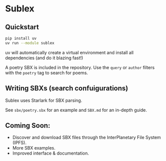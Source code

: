 # Sublex

## Quickstart

```bash
pip install uv
uv run --module sublex
```

uv will automatically create a virtual environment and install all dependencies  (and do it blazing fast!)

A poetry SBX is included in the repository. Use the `query` or `author` filters with the `poetry` tag to search for poems.

## Writing SBXs (search confuigurations)

Sublex uses Starlark for SBX parsing.

See `sbx/poetry.sbx` for an example and `SBX.md` for an in-depth guide.

## Coming Soon:

- Discover and download SBX files through the InterPlanetary File System (IPFS).
- More SBX examples.
- Improved interface & documentation.
